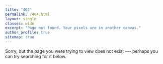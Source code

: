```yaml
---
title: "404"
permalink: /404.html
layout: single
classes: wide
excerpt: "Page not found. Your pixels are in another canvas."
author_profile: true
sitemap: true
---
```


Sorry, but the page you were trying to view does not exist --- perhaps you can try searching for it below.

<script>
  var GOOG_FIXURL_LANG = 'en';
  var GOOG_FIXURL_SITE = '{{ site.url }}'
</script>
<script src="https://linkhelp.clients.google.com/tbproxy/lh/wm/fixurl.js">
</script>
